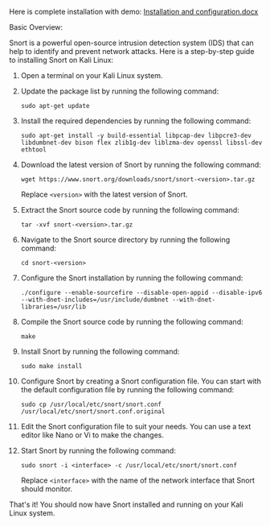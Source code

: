 Here is complete installation with demo: 
[Installation and configuration.docx](https://github.com/ilyshoaib/snort_installation/files/11414777/Installation.and.configuration.docx)


Basic Overview: 

Snort is a powerful open-source intrusion detection system (IDS) that can help to identify and prevent network attacks. Here is a step-by-step guide to installing Snort on Kali Linux:

1. Open a terminal on your Kali Linux system.

2. Update the package list by running the following command:

   ```
   sudo apt-get update
   ```

3. Install the required dependencies by running the following command:

   ```
   sudo apt-get install -y build-essential libpcap-dev libpcre3-dev libdumbnet-dev bison flex zlib1g-dev liblzma-dev openssl libssl-dev ethtool
   ```

4. Download the latest version of Snort by running the following command:

   ```
   wget https://www.snort.org/downloads/snort/snort-<version>.tar.gz
   ```

   Replace `<version>` with the latest version of Snort.

5. Extract the Snort source code by running the following command:

   ```
   tar -xvf snort-<version>.tar.gz
   ```

6. Navigate to the Snort source directory by running the following command:

   ```
   cd snort-<version>
   ```

7. Configure the Snort installation by running the following command:

   ```
   ./configure --enable-sourcefire --disable-open-appid --disable-ipv6 --with-dnet-includes=/usr/include/dumbnet --with-dnet-libraries=/usr/lib
   ```

8. Compile the Snort source code by running the following command:

   ```
   make
   ```

9. Install Snort by running the following command:

   ```
   sudo make install
   ```

10. Configure Snort by creating a Snort configuration file. You can start with the default configuration file by running the following command:

    ```
    sudo cp /usr/local/etc/snort/snort.conf /usr/local/etc/snort/snort.conf.original
    ```

11. Edit the Snort configuration file to suit your needs. You can use a text editor like Nano or Vi to make the changes.

12. Start Snort by running the following command:

    ```
    sudo snort -i <interface> -c /usr/local/etc/snort/snort.conf
    ```

    Replace `<interface>` with the name of the network interface that Snort should monitor.

That's it! You should now have Snort installed and running on your Kali Linux system.
